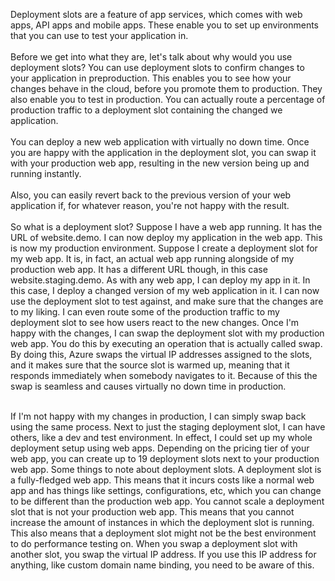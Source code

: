  Deployment slots are a feature of app services, which comes with web apps, API apps and mobile apps. These enable you to set up environments that you can use to test your application in. 
  <br/> <br/>
 Before we get into what they are, let's talk about why would you use deployment slots? 
 You can use deployment slots to confirm changes to your application in preproduction. This enables you to see how your changes behave in the cloud, before you promote them to production. They also enable you to test in production. You can actually route a percentage of production traffic to a deployment slot containing the changed we application. 
  <br/> <br/>
 You can deploy a new web application with virtually no down time. Once you are happy with the application in the deployment slot, you can swap it with your production web app, resulting in the new version being up and running instantly.
  <br/> <br/>
 Also, you can easily revert back to the previous version of your web application if, for whatever reason, you're not happy with the result. 
  <br/> <br/>
 So what is a deployment slot?
 Suppose I have a web app running. It has the URL of website.demo. I can now deploy my application in the web app. This is now my production environment. Suppose I create a deployment slot for my web app. It is, in fact, an actual web app running alongside of my production web app. It has a different URL though, in this case website.staging.demo.
 As with any web app, I can deploy my app in it. In this case, I deploy a changed version of my web application in it. I can now use the deployment slot to test against, and make sure that the changes are to my liking. I can even route some of the production traffic to my deployment slot to see how users react to the new changes. Once I'm happy with the changes, I can swap the deployment slot with my production web app. You do this by executing an operation that is actually called swap. By doing this, Azure swaps the virtual IP addresses assigned to the slots, and it makes sure that the source slot is warmed up, meaning that it responds immediately when somebody navigates to it. Because of this the swap is seamless and causes virtually no down time in production.
 <br/> <br/>
 
 If I'm not happy with my changes in production, I can simply swap back using the same process. Next to just the staging deployment slot, I can have others, like a dev and test environment. In effect, I could set up my whole deployment setup using web apps. Depending on the pricing tier of your web app, you can create up to 19 deployment slots next to your production web app. Some things to note about deployment slots. A deployment slot is a fully-fledged web app. This means that it incurs costs like a normal web app and has things like settings, configurations, etc, which you can change to be different than the production web app. You cannot scale a deployment slot that is not your production web app. This means that you cannot increase the amount of instances in which the deployment slot is running. This also means that a deployment slot might not be the best environment to do performance testing on. When you swap a deployment slot with another slot, you swap the virtual IP address. If you use this IP address for anything, like custom domain name binding, you need to be aware of this. 

 <br/> <br/>
